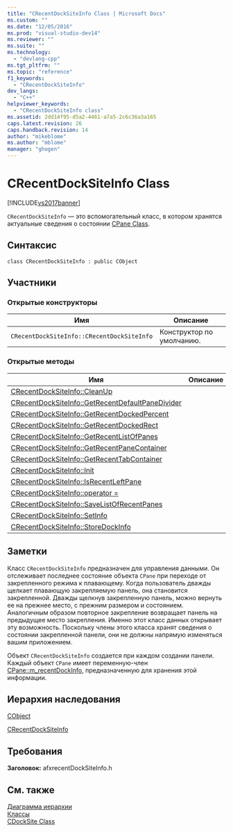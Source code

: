 ```yaml
---
title: "CRecentDockSiteInfo Class | Microsoft Docs"
ms.custom: ""
ms.date: "12/05/2016"
ms.prod: "visual-studio-dev14"
ms.reviewer: ""
ms.suite: ""
ms.technology: 
  - "devlang-cpp"
ms.tgt_pltfrm: ""
ms.topic: "reference"
f1_keywords: 
  - "CRecentDockSiteInfo"
dev_langs: 
  - "C++"
helpviewer_keywords: 
  - "CRecentDockSiteInfo class"
ms.assetid: 2dd14f95-d5a2-4461-a7a5-2c6c36a3a165
caps.latest.revision: 26
caps.handback.revision: 14
author: "mikeblome"
ms.author: "mblome"
manager: "ghogen"
---
```

# CRecentDockSiteInfo Class
[!INCLUDE[vs2017banner](../../assembler/inline/includes/vs2017banner.md)]

`CRecentDockSiteInfo` — это вспомогательный класс, в котором хранятся актуальные сведения о состоянии [CPane Class](../../mfc/reference/cpane-class.md).  
  
## Синтаксис  
  
```  
class CRecentDockSiteInfo : public CObject  
```  
  
## Участники  
  
### Открытые конструкторы  
  
|Имя|Описание|  
|---------|--------------|  
|`CRecentDockSiteInfo::CRecentDockSiteInfo`|Конструктор по умолчанию.|  
  
### Открытые методы  
  
|Имя|Описание|  
|---------|--------------|  
|[CRecentDockSiteInfo::CleanUp](../Topic/CRecentDockSiteInfo::CleanUp.md)||  
|[CRecentDockSiteInfo::GetRecentDefaultPaneDivider](../Topic/CRecentDockSiteInfo::GetRecentDefaultPaneDivider.md)||  
|[CRecentDockSiteInfo::GetRecentDockedPercent](../Topic/CRecentDockSiteInfo::GetRecentDockedPercent.md)||  
|[CRecentDockSiteInfo::GetRecentDockedRect](../Topic/CRecentDockSiteInfo::GetRecentDockedRect.md)||  
|[CRecentDockSiteInfo::GetRecentListOfPanes](../Topic/CRecentDockSiteInfo::GetRecentListOfPanes.md)||  
|[CRecentDockSiteInfo::GetRecentPaneContainer](../Topic/CRecentDockSiteInfo::GetRecentPaneContainer.md)||  
|[CRecentDockSiteInfo::GetRecentTabContainer](../Topic/CRecentDockSiteInfo::GetRecentTabContainer.md)||  
|[CRecentDockSiteInfo::Init](../Topic/CRecentDockSiteInfo::Init.md)||  
|[CRecentDockSiteInfo::IsRecentLeftPane](../Topic/CRecentDockSiteInfo::IsRecentLeftPane.md)||  
|[CRecentDockSiteInfo::operator \=](../Topic/CRecentDockSiteInfo::operator%20=.md)||  
|[CRecentDockSiteInfo::SaveListOfRecentPanes](../Topic/CRecentDockSiteInfo::SaveListOfRecentPanes.md)||  
|[CRecentDockSiteInfo::SetInfo](../Topic/CRecentDockSiteInfo::SetInfo.md)||  
|[CRecentDockSiteInfo::StoreDockInfo](../Topic/CRecentDockSiteInfo::StoreDockInfo.md)||  
  
## Заметки  
 Класс `CRecentDockSiteInfo` предназначен для управления данными.  Он отслеживает последнее состояние объекта `CPane` при переходе от закрепленного режима к плавающему.  Когда пользователь дважды щелкает плавающую закрепляемую панель, она становится закрепленной.  Дважды щелкнув закрепленную панель, можно вернуть ее на прежнее место, с прежним размером и состоянием.  Аналогичным образом повторное закрепление возвращает панель на предыдущее место закрепления.  Именно этот класс данных открывает эту возможность.  Поскольку члены этого класса хранят сведения о состоянии закрепленной панели, они не должны напрямую изменяться вашим приложением.  
  
 Объект `CRecentDockSiteInfo` создается при каждом создании панели.  Каждый объект `CPane` имеет переменную\-член [CPane::m\_recentDockInfo](../Topic/CPane::m_recentDockInfo.md), предназначенную для хранения этой информации.  
  
## Иерархия наследования  
 [CObject](../Topic/CObject%20Class.md)  
  
 [CRecentDockSiteInfo](../../mfc/reference/crecentdocksiteinfo-class.md)  
  
## Требования  
 **Заголовок:** afxrecentDockSiteInfo.h  
  
## См. также  
 [Диаграмма иерархии](../../mfc/hierarchy-chart.md)   
 [Классы](../Topic/MFC%20Classes.md)   
 [CDockSite Class](../../mfc/reference/cdocksite-class.md)